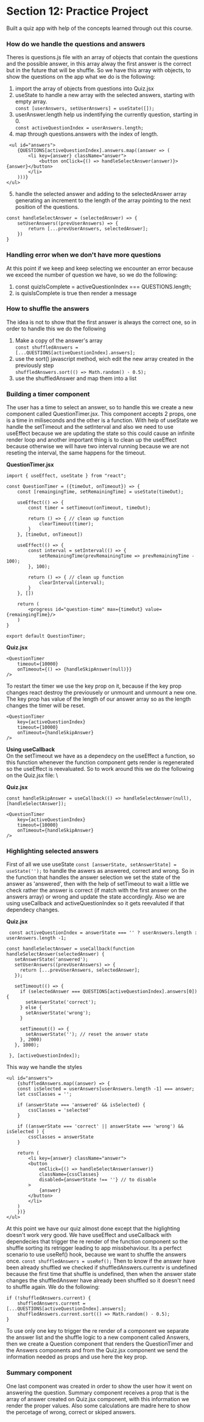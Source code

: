 # Section 12: Practice Project
Built a quiz app with help of the concepts learned through out this course. 

### How do we handle the questions and answers
Theres is questions.js file with an array of objects that contain the questions and the possible answer, in this array alway the first answer is the correct but in the future that will be shuffle. 
So we have this array with objects, to show the questions on the app what we do is the following:
1. import the array of objects from questions into Quiz.jsx
2. useState to handle a new array with the selected answers, starting with empty array. \
   `const [userAnswers, setUserAnswers] = useState([]);`
3. userAnswer.length help us indentifying the currently question, starting in 0. \
    `const activeQuestionIndex = userAnswers.length;`
4. map through questions.answers with the index of length.
~~~
 <ul id="answers">
    {QUESTIONS[activeQuestionIndex].answers.map((answer => (
        <li key={answer} className="answer">
            <button onClick={() => handleSelectAnswer(answer)}>{answer}</button>
        </li>
    )))}
</ul>
~~~
5. handle the selected answer and adding to the selectedAnswer array generating an increment to the length of the array pointing to the next position of the questions. 
~~~
const handleSelectAnswer = (selectedAnswer) => {
    setUserAnswers((prevUserAnswers) => {
        return [...prevUserAnswers, selectedAnswer];
    })
}
~~~
### Handling error when we don't have more questions
At this point if we keep and keep selecting we encounter an error because we exceed the number of question we have, so we do the following:
1. const quizIsComplete = activeQuestionIndex === QUESTIONS.length;
2. is quisIsComplete is true then render a message

### How to shuffle the answers
The idea is not to show that the first answer is always the correct one, so in order to handle this we do the following
1. Make a copy of the answer's array \
    `const shuffledAnswers = [...QUESTIONS[activeQuestionIndex].answers];`
2. use the sort() javascript method, wich edit the new array created in the previously step \
    `shuffledAnswers.sort(() => Math.random() - 0.5);`
3. use the shuffledAnswer and map them into a list

### Building a timer component 
The user has a time to select an answer, so to handle this we create a new component called QuestionTimer.jsx. 
This component accepts 2 props, one is a time in miliseconds and the other is a function. 
With help of useState we handle the setTimeout and the setInterval and also we need to use useEffect because we are updating the state so this could cause an infinite render loop and another important thing is to clean up the useEffect because otherwise we will have two interval running because we are not reseting the interval, the same happens for the timeout.

**QuestionTimer.jsx**
~~~
import { useEffect, useState } from "react";

const QuestionTimer = ({timeOut, onTimeout}) => {
    const [remaingingTime, setRemainingTime] = useState(timeOut);

    useEffect(() => {
        const timer = setTimeout(onTimeout, timeOut);

        return () => { // clean up function
            clearTimeout(timer);
        }
    }, [timeOut, onTimeout])

    useEffect(() => {
        const interval = setInterval(() => {
            setRemainingTime(prevRemainingTime => prevRemainingTime - 100);
        }, 100);

        return () => { // clean up function
            clearInterval(interval);
        }
    }, [])

    return (
        <progress id="question-time" max={timeOut} value={remaingingTime}/>
    )
}

export default QuestionTimer;
~~~
**Quiz.jsx**
~~~
<QuestionTimer
    timeout={10000}
    onTimeout={() => {handleSkipAnswer(null)}}
/>
~~~

To restart the timer we use the key prop on it, because if the key prop changes react destroy the previousely or unmount and unmount a new one. The key prop has value of the length of our answer array so as the length changes the timer will be reset. 
~~~
<QuestionTimer
    key={activeQuestionIndex}
    timeout={10000}
    onTimeout={handleSkipAnswer}
/>
~~~

**Using useCallback** \
On the setTimeout we have as a dependecy on the useEffect a function, so this function whenever the function component gets render is regenerated so the useEffect is reevaluated. So to work around this we do the following on the Quiz.jsx file: \

**Quiz.jsx**
~~~
const handleSkipAnswer = useCallback(() => handleSelectAnswer(null), [handleSelectAnswer]);

<QuestionTimer
    key={activeQuestionIndex}
    timeout={10000}
    onTimeout={handleSkipAnswer}
/>
~~~

### Highlighting selected answers 
 First of all we use useState `const [answerState, setAnswerState] = useState('');` to handle the aswers as answered, correct and wrong. 
 So in the function that handles the answer selection we set the state of the answer as 'answered', then with the help of setTimeout to wait a little we check rather the answer is correct (if match with the first answer on the answers array) or wrong and update the state accordingly.
 Also we are using useCallback and activeQuestionIndex so it gets reevaluted if that dependecy changes.

**Quiz.jsx**
 ~~~
  const activeQuestionIndex = answerState === '' ? userAnswers.length : userAnswers.length -1;

 const handleSelectAnswer = useCallback(function handleSelectAnswer(selectedAnswer) {
    setAnswerState('answered');
    setUserAnswers((prevUserAnswers) => {
      return [...prevUserAnswers, selectedAnswer];
    });

    setTimeout(() => {
      if (selectedAnswer === QUESTIONS[activeQuestionIndex].answers[0]) {
        setAnswerState('correct');
      } else {
        setAnswerState('wrong');
      }

      setTimeout(() => {
        setAnswerState(''); // reset the answer state
      }, 2000)
    }, 1000);

  }, [activeQuestionIndex]);
~~~
This way we handle the styles
~~~
<ul id="answers">
    {shuffledAnswers.map((answer) => {
    const isSelected = userAnswers[userAnswers.length -1] === answer;
    let cssClasses = '';

    if (answerState === 'answered' && isSelected) {
        cssClasses = 'selected'
    } 

    if ((answerState === 'correct' || answerState === 'wrong') && isSelected ) {
        cssClasses = answerState
    }

    return (
        <li key={answer} className="answer">
        <button 
            onClick={() => handleSelectAnswer(answer)} 
            className={cssClasses}
            disabled={answerState !== ''} // to disable
        >
            {answer}
        </button>
        </li>
    )
    })}
</ul>
~~~

At this point we have our quiz almost done except that the higlighting doesn't work very good. We have useEffect and useCallback with dependecies that trigger the re render of the function component so the shuffle sorting its retrigger leading to app missbehaviour. 
Its a perfect scenario to use useRef() hook, because we want to shuffle the answers once. `const shuffledAnswers = useRef();`
Then to know if the answer have been already shuffled we checked if shuffledAnswers.currentv is undefined because the first time that shuffle is undefined, then when the answer state changes the shuffledAnswer have already been shuffled so it doesn't need to shuffle again. We do the following: 
~~~
if (!shuffledAnswers.current) { 
    shuffledAnswers.current = [...QUESTIONS[activeQuestionIndex].answers];
    shuffledAnswers.current.sort(() => Math.random() - 0.5);
}
~~~

To use only one key to trigger the re render of a component we separate the answer list and the shuffle logic to a new component called Answers, then we create a Question component that renders the QuestionTimer and the Answers components and from the Quiz.jsx component we send the information needed as props and use here the key prop. 


### Summary component
One last component was created in order to show the user how it went on answering the question. Summary component receives a prop that is the array of answer created on Quiz.jsx component, with this information we render the proper values. Also some calculations are madre here to show the percetage of wrong, correct or skiped answers.